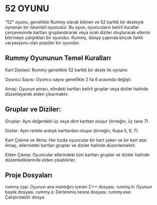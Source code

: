 # 52 OYUNU
"52" oyunu, genellikle Rummy olarak bilinen ve 52 kartlık bir desteyle oynanan bir iskambil oyunudur. Bu oyun, oyuncuların belirli kurallar çerçevesinde kartları gruplandırarak veya sıralı diziler oluşturarak ellerini bitirmeye çalıştıkları bir oyundur. Rummy, dünya çapında birçok farklı varyasyonu olan popüler bir oyundur.

## Rummy Oyununun Temel Kuralları
Kart Destesi: Rummy genellikle 52 kartlık bir deste ile oynanır.

Oyuncu Sayısı: Oyuncu sayısı genellikle 2 ila 6 arasında değişir.

Amaç: Oyunun amacı, elindeki kartları belirli gruplar veya diziler halinde düzenleyerek elden çıkarmaktır.

## Gruplar ve Diziler:

Gruplar: Aynı değerdeki üç veya dört karttan oluşur (örneğin, üç tane 7).

Diziler: Aynı renkte ardışık kartlardan oluşur (örneğin, Kupa 5, 6, 7).

Kart Çekme ve Atma: Her turda oyuncular bir kart çeker ve bir kart atar. Amaç, ellerindeki kartları gruplar ve diziler halinde düzenlemektir.

Elden Çıkma: Oyuncular ellerindeki tüm kartları gruplar ve diziler halinde düzenlediklerinde elden çıkabilirler.

## Proje Dosyaları
rummy.cpp: Oyunun ana mantığını içeren C++ dosyası.
rummy.h: Oyunun başlık dosyası.
rummy.o: Derlenmiş nesne dosyası.
rummy.exe: Çalıştırılabilir dosya.
